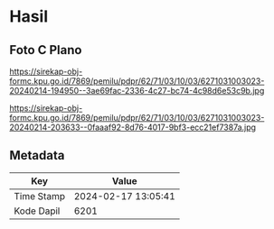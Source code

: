 # Hasil

## Foto C Plano

https://sirekap-obj-formc.kpu.go.id/7869/pemilu/pdpr/62/71/03/10/03/6271031003023-20240214-194950--3ae69fac-2336-4c27-bc74-4c98d6e53c9b.jpg

https://sirekap-obj-formc.kpu.go.id/7869/pemilu/pdpr/62/71/03/10/03/6271031003023-20240214-203633--0faaaf92-8d76-4017-9bf3-ecc21ef7387a.jpg


## Metadata

| Key        | Value               |
| ---------- | ------------------- |
| Time Stamp | 2024-02-17 13:05:41 |
| Kode Dapil | 6201                |



